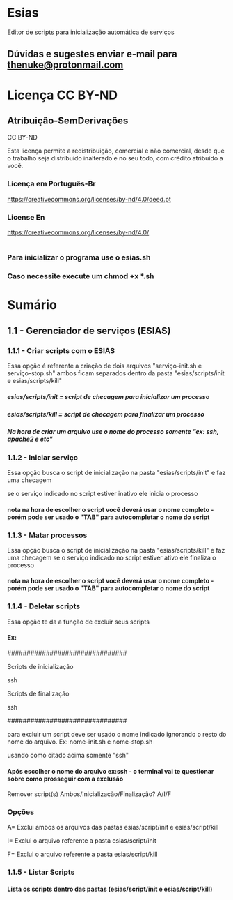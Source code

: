 # Esias
Editor de scripts para inicialização automática de serviços

## Dúvidas e sugestes enviar e-mail para thenuke@protonmail.com
# Licença CC BY-ND
## Atribuição-SemDerivações
CC BY-ND

Esta licença permite a redistribuição, comercial e não comercial, desde que o trabalho seja distribuído inalterado e no seu todo, com crédito atribuído a você. 

### Licença em Português-Br
https://creativecommons.org/licenses/by-nd/4.0/deed.pt

### License En

https://creativecommons.org/licenses/by-nd/4.0/

#
### Para inicializar o programa use o esias.sh
### Caso necessite execute um chmod +x *.sh 

# Sumário

   ## 1.1 - Gerenciador de serviços (ESIAS)
   
###		1.1.1 - Criar scripts com o ESIAS 

Essa opção é referente a criação de dois arquivos "serviço-init.sh e serviço-stop.sh" ambos ficam separados dentro da pasta "esias/scripts/init e esias/scripts/kill" 
      
 ##### esias/scripts/init = script de checagem para inicializar um processo
 ##### esias/scripts/kill = script de checagem para finalizar um processo
 ##### Na hora de criar um arquivo use o nome do processo somente "ex: ssh, apache2 e etc"
      
###		1.1.2 - Iniciar serviço 
Essa opção busca o script de inicialização na pasta "esias/scripts/init" e faz uma checagem

se o serviço indicado no script estiver inativo ele inicia o processo

#### nota na hora de escolher o script você deverá usar o nome completo - porém pode ser usado o "TAB" para autocompletar o nome do script

###		1.1.3 - Matar processos

Essa opção busca o script de inicialização na pasta "esias/scripts/kill" e faz uma checagem
se o serviço indicado no script estiver ativo ele finaliza o processo

#### nota na hora de escolher o script você deverá usar o nome completo - porém pode ser usado o "TAB" para autocompletar o nome do script

###		1.1.4 - Deletar scripts

Essa opção te da a função de excluir seus scripts
#### Ex:

###############################

 Scripts de inicialização
 
ssh

 Scripts de finalização
 
ssh

###############################

para excluir um script deve ser usado o nome indicado ignorando o resto do nome do arquivo. Ex: nome-init.sh e nome-stop.sh

usando como citado acima somente "ssh"

#### Após escolher o nome do arquivo ex:ssh - o terminal vai te questionar sobre como prosseguir com a exclusão
Remover script(s) Ambos/Inicialização/Finalização? A/I/F
### Opções

A= Exclui ambos os arquivos das pastas esias/script/init e esias/script/kill

I= Exclui o arquivo referente a pasta esias/script/init

F= Exclui o arquivo referente a pasta esias/script/kill

###		1.1.5 - Listar Scripts

#### Lista os scripts dentro das pastas (esias/script/init e esias/script/kill)

